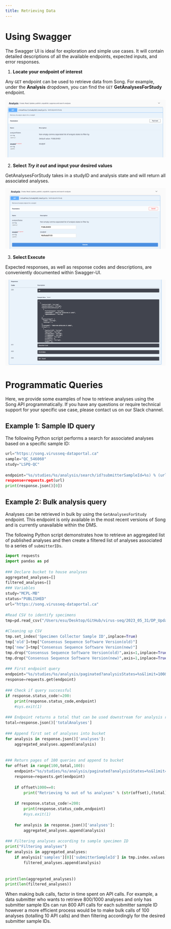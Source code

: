 ```yaml
---
title: Retrieving Data
---
```


# Using Swagger

The Swagger UI is ideal for exploration and simple use cases. It will contain detailed descriptions of all the available endpoints, expected inputs, and error responses.

1. **Locate your endpoint of interest**

Any `GET` endpoint can be used to retrieve data from Song. For example, under the **Analysis** dropdown, you can find the `GET` **GetAnalysesForStudy** endpoint. 


![Entity](../../assets/swagger_endpoint.png 'GetAnalysesForStudy')


2. **Select *Try it out* and input your desired values** 

GetAnalysesForStudy takes in a studyID and analysis state and will return all associated analyses.  


![Entity](../../assets/swagger_executeanalysis.png 'Execute')

3. **Select Execute** 

Expected responses, as well as response codes and descriptions, are conveniently documented within Swagger-UI.

![Entity](../../assets/swagger_responses.png 'Responses')

# Programmatic Queries

Here, we provide some examples of how to retrieve analyses using the Song API programmatically. If you have any questions or require technical support for your specific use case, please contact us on our Slack channel.

## Example 1: Sample ID query

The following Python script performs a search for associated analyses based on a specific sample ID:

```python
url="https://song.virusseq-dataportal.ca"
sample="QC_546060"
study="LSPQ-QC"

endpoint="%s/studies/%s/analysis/search/id?submitterSampleId=%s) % (url,study,sample)
response=requests.get(url)
print(response.json()[0])
```

## Example 2: Bulk analysis query

Analyses can be retrieved in bulk by using the `GetAnalysesForStudy` endpoint. This endpoint is only available in the most recent versions of Song and is currently unavailable within the DMS. 

The following Python script demonstrates how to retrieve an aggregated list of published analyses and then create a filtered list of analyses associated to a series of `submitterIDs`.

```python
import requests
import pandas as pd

### Declare bucket to house analyses
aggregated_analyses=[]
filtered_analyses=[]
### Variables
study="MCPL-MB"
status="PUBLISHED"
url="https://song.virusseq-dataportal.ca"

#Read CSV to identify specimens
tmp=pd.read_csv("/Users/esu/Desktop/GitHub/virus-seq/2023_05_31/DP_Update_consensus_seq_version.csv",sep=",")

#Cleaning up CSV
tmp.set_index('Specimen Collector Sample ID',inplace=True)
tmp['old']=tmp["Consensus Sequence Software Version(old)"]
tmp['new']=tmp["Consensus Sequence Software Version(new)"]
tmp.drop("Consensus Sequence Software Version(old)",axis=1,inplace=True)
tmp.drop("Consensus Sequence Software Version(new)",axis=1,inplace=True)

### First endpoint query
endpoint="%s/studies/%s/analysis/paginated?analysisStates=%s&limit=100&offset=0" % (url,study,status)
response=requests.get(endpoint)

### Check if query successful
if response.status_code!=200:
    print(response.status_code,endpoint)
    #sys.exit(1)

### Endpoint returns a total that can be used downstream for analysis retrieval
total=response.json()['totalAnalyses']

### Append first set of analyses into bucket
for analysis in response.json()['analyses']:
    aggregated_analyses.append(analysis)

    
### Return pages of 100 queries and append to bucket
for offset in range(100,total,100):
    endpoint="%s/studies/%s/analysis/paginated?analysisStates=%s&limit=100&offset=%s" % (url,study,status,str(offset))
    response=requests.get(endpoint)  
    
    if offset%1000==0:
        print("Retrieving %s out of %s analyses" % (str(offset),(total)))
    
    if response.status_code!=200:
        print(response.status_code,endpoint)
        #sys.exit(1)

    for analysis in response.json()['analyses']:
        aggregated_analyses.append(analysis)

### Filtering analyses according to sample specimen ID
print("Filtering analyses")
for analysis in aggregated_analyses:
    if analysis['samples'][0]['submitterSampleId'] in tmp.index.values.tolist():
        filtered_analyses.append(analysis)


print(len(aggregated_analyses))
print(len(filtered_analyses))
```

<Note title="Tip">When making bulk calls, factor in time spent on API calls. For example, a data submitter who wants to retrieve 800/1000 analyses and only has submitter sample IDs can run 800 API calls for each submitter sample ID however a more efficient process would be to make bulk calls of 100 analyses (totalling 10 API calls) and then filtering accordingly for the desired submitter sample IDs.</Note>

